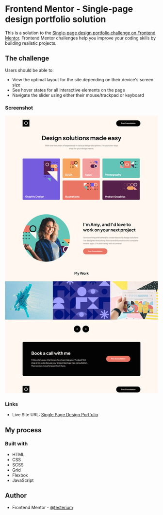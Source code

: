 # Frontend Mentor - Single-page design portfolio solution

This is a solution to the [Single-page design portfolio challenge on Frontend Mentor](https://www.frontendmentor.io/challenges/singlepage-design-portfolio-2MMhyhfKVo). Frontend Mentor challenges help you improve your coding skills by building realistic projects. 

## The challenge

Users should be able to:

- View the optimal layout for the site depending on their device's screen size
- See hover states for all interactive elements on the page
- Navigate the slider using either their mouse/trackpad or keyboard

### Screenshot

![](./screenshot.jpg)

### Links

- Live Site URL: [Single Page Design Portfolio](https://testerium-single-page-design-portfolio.netlify.app/)

## My process



### Built with

- HTML
- CSS 
- SCSS
- Grid
- Flexbox
- JavaScript

## Author

- Frontend Mentor - [@testerium](https://www.frontendmentor.io/profile/testerium)
